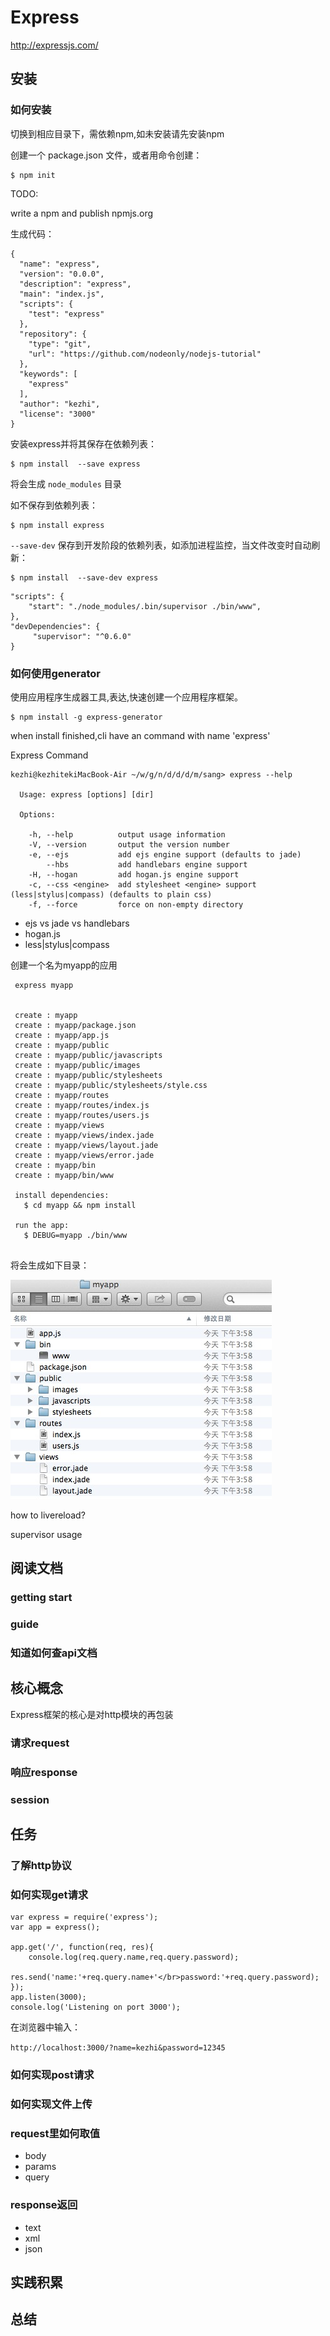 # Express

http://expressjs.com/

## 安装

### 如何安装

切换到相应目录下，需依赖npm,如未安装请先安装npm
  
创建一个 package.json 文件，或者用命令创建：
	
	$ npm init
	
TODO:

write a npm and publish npmjs.org
	

生成代码：
	
```
{
  "name": "express",
  "version": "0.0.0",
  "description": "express",
  "main": "index.js",
  "scripts": {
    "test": "express"
  },
  "repository": {
    "type": "git",
    "url": "https://github.com/nodeonly/nodejs-tutorial"
  },
  "keywords": [
    "express"
  ],
  "author": "kezhi",
  "license": "3000"
}
```

安装express并将其保存在依赖列表：
	
	$ npm install  --save express
	
将会生成 `node_modules` 目录
	
如不保存到依赖列表：
		
	$ npm install express

`--save-dev` 保存到开发阶段的依赖列表，如添加进程监控，当文件改变时自动刷新：

	$ npm install  --save-dev express

```
"scripts": {
    "start": "./node_modules/.bin/supervisor ./bin/www",
},
"devDependencies": {
     "supervisor": "^0.6.0"
}
```

### 如何使用generator

使用应用程序生成器工具,表达,快速创建一个应用程序框架。
  
	$ npm install -g express-generator 
	
when install finished,cli have an command with name 'express'  

Express Command

```
kezhi@kezhitekiMacBook-Air ~/w/g/n/d/d/d/m/sang> express --help

  Usage: express [options] [dir]

  Options:

    -h, --help          output usage information
    -V, --version       output the version number
    -e, --ejs           add ejs engine support (defaults to jade)
        --hbs           add handlebars engine support
    -H, --hogan         add hogan.js engine support
    -c, --css <engine>  add stylesheet <engine> support (less|stylus|compass) (defaults to plain css)
    -f, --force         force on non-empty directory

```


- ejs vs jade vs handlebars
- hogan.js
- less|stylus|compass
	
创建一个名为myapp的应用
  
  ```
   express myapp	    
  	
 
   create : myapp
   create : myapp/package.json
   create : myapp/app.js
   create : myapp/public
   create : myapp/public/javascripts
   create : myapp/public/images
   create : myapp/public/stylesheets
   create : myapp/public/stylesheets/style.css
   create : myapp/routes
   create : myapp/routes/index.js
   create : myapp/routes/users.js
   create : myapp/views
   create : myapp/views/index.jade
   create : myapp/views/layout.jade
   create : myapp/views/error.jade
   create : myapp/bin
   create : myapp/bin/www

   install dependencies:
     $ cd myapp && npm install

   run the app:
     $ DEBUG=myapp ./bin/www
     
  ```
  
  
  将会生成如下目录：

![alt text](img/img01.png "myapp")

how to livereload?

supervisor usage



## 阅读文档
### getting start
### guide
### 知道如何查api文档

## 核心概念
Express框架的核心是对http模块的再包装

### 请求request

### 响应response

### session

## 任务

### 了解http协议

### 如何实现get请求
```
var express = require('express');
var app = express();

app.get('/', function(req, res){  
    console.log(req.query.name,req.query.password);    
    res.send('name:'+req.query.name+'</br>password:'+req.query.password);    
});    
app.listen(3000);
console.log('Listening on port 3000');  
```

在浏览器中输入：

`http://localhost:3000/?name=kezhi&password=12345`



### 如何实现post请求

### 如何实现文件上传

### request里如何取值

- body
- params
- query

### response返回

- text
- xml
- json

## 实践积累


## 总结


